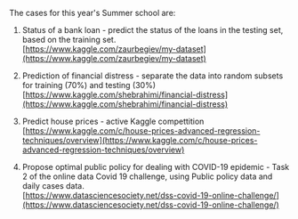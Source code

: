 The cases for this year's Summer school are:  

1. Status of a bank loan - predict the status of the loans in the testing set, based on the training set.  
[https://www.kaggle.com/zaurbegiev/my-dataset](https://www.kaggle.com/zaurbegiev/my-dataset)  

2. Prediction of financial distress - separate the data into random subsets for training (70%) and testing (30%)  
[https://www.kaggle.com/shebrahimi/financial-distress](https://www.kaggle.com/shebrahimi/financial-distress)  

3. Predict house prices - active Kaggle compettition  
[https://www.kaggle.com/c/house-prices-advanced-regression-techniques/overview](https://www.kaggle.com/c/house-prices-advanced-regression-techniques/overview)  

4. Propose optimal public policy for dealing with COVID-19 epidemic - Task 2 of the online data Covid 19 challenge, using Public policy data and daily cases data.    
[https://www.datasciencesociety.net/dss-covid-19-online-challenge/](https://www.datasciencesociety.net/dss-covid-19-online-challenge/)  
